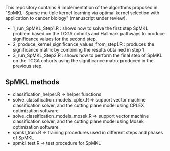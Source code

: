 This repository contains R implementation of the algorithms proposed in "SpMKL: Sparse multiple kernel learning via optimal kernel selection with application to cancer biology" (manuscript under review).

* 1_run_SpMKL_Step1.R : shows how to solve the first step SpMKL problem based on the TCGA cohorts and Hallmark pathways to produce significance values for the second step.
* 2_produce_kernel_significance_values_from_step1.R : produces the significance matrix by combining the results obtained in step 1
* 3_run_SpMKL_Step2.R : shows how to perform the final step of SpMKL on the TCGA cohorts using the significance matrix produced in the previous step.

SpMKL methods
------------
* classification_helper.R => helper functions
* solve_classification_models_cplex.R => support vector machine classification solver, and the cutting plane model using CPLEX optimization software
* solve_classification_models_mosek.R => support vector machine classification solver, and the cutting plane model using Mosek optimization software
* spmkl_train.R => training procedures used in different steps and phases of SpMKL
* spmkl_test.R => test procedure for SpMKL


